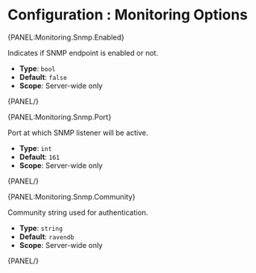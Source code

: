 # Configuration : Monitoring Options

{PANEL:Monitoring.Snmp.Enabled}

Indicates if SNMP endpoint is enabled or not.

- **Type**: `bool`
- **Default**: `false`
- **Scope**: Server-wide only

{PANEL/}

{PANEL:Monitoring.Snmp.Port}

Port at which SNMP listener will be active.

- **Type**: `int`
- **Default**: `161`
- **Scope**: Server-wide only

{PANEL/}

{PANEL:Monitoring.Snmp.Community}

Community string used for authentication.

- **Type**: `string`
- **Default**: `ravendb`
- **Scope**: Server-wide only

{PANEL/}
